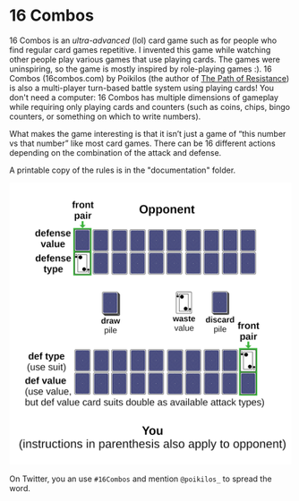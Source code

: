 # 16 Combos
16 Combos is an *ultra-advanced* (lol) card game such as for people who find regular card games repetitive. I invented this game while watching other people play various games that use playing cards. The games were uninspiring, so the game is mostly inspired by role-playing games :). 16 Combos (16combos.com) by Poikilos (the author of [The Path of Resistance](zahyest.com)) is also a multi-player turn-based battle system using playing cards! You don't need a computer: 16 Combos has multiple dimensions of gameplay while requiring only playing cards and counters (such as coins, chips, bingo counters, or something on which to write numbers).

What makes the game interesting is that it isn’t just a game of “this number vs that number” like most card games. There can be 16 different actions depending on the combination of the attack and defense.

A printable copy of the rules is in the "documentation" folder.

![Drawing of the layout of the game on the table](documentation/images/table.png)

On Twitter, you an use `#16Combos` and mention `@poikilos_` to spread the word.

